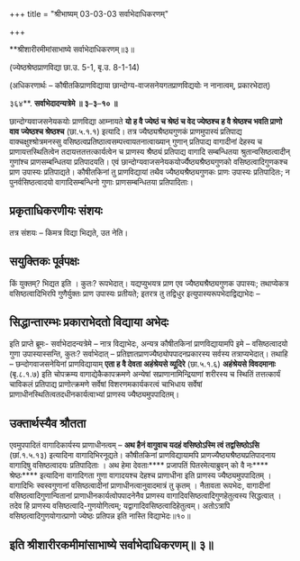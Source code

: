 +++
title = "श्रीभाष्यम् 03-03-03 सर्वाभेदाधिकरणम्"

+++


**श्रीशारीरमीमांसाभाष्ये सर्वाभेदाधिकरणम्॥३॥

(ज्येष्ठश्रेष्ठप्राणविद्या छा.उ. 5-1, बृ.उ. 8-1-14)

(अधिकरणार्थः – कौषीतकिप्राणविद्याया छान्दोग्य-वाजसनेयगतप्राणविद्ययोः न नानात्वम्, प्रकारभेदात्)

३६४**. **सर्वाभेदादन्यत्रेमे ॥ ३**–**३**–**१० ॥**

छान्दोग्यवाजसनेयकयोः प्राणविद्या आम्नायते **यो ह वै ज्येष्ठं च श्रेष्ठं च वेद ज्येष्ठश्च ह वै श्रेष्ठश्च भवति प्राणो वाव ज्येष्ठश्च श्रेष्ठश्च** (छा.५.१.१) इत्यादि। तत्र ज्यैष्ठ्यश्रैष्ठ्यगुणकं प्राणमुपास्यं प्रतिपाद्य वाक्चक्षुश्श्रोत्रमनस्सु वसिष्ठत्वप्रतिष्ठात्वसम्पत्त्वायतनात्वाख्यान् गुणान् प्रतिपाद्य वागादीनां देहस्य च प्राणायत्तस्थितित्वेन तदायत्ततत्तत्कार्यत्वेन च प्राणस्य श्रैष्ठ्यं प्रतिपाद्य वागादि सम्बन्धितया श्रुतान्वसिष्ठत्वादीन् गुणांश्च प्राणसम्बन्धितया प्रतिपादयति। एवं छान्दोग्यवाजसनेयकयोर्ज्यैष्ठ्यश्रैष्ठ्यगुणको वसिष्ठत्वादिगुणकश्च प्राण उपास्यः प्रतिपाद्यते। कौषीतकिनां तु प्राणविद्यायां तथैव ज्यैष्ठ्यश्रैष्ठ्यगुणकः प्राणः उपास्यः प्रतिपादितः; न पुनर्वसिष्ठत्वादयो वागादिसम्बन्धिनो गुणाः प्राणसम्बन्धितया प्रतिपादिताः।

## प्रकृताधिकरणीयः संशयः

तत्र संशयः – किमत्र विद्या भिद्यते, उत नेति।

## सयुक्तिकः पूर्वपक्षः

किं युक्तम्? भिद्यत इति । कुतः? रूपभेदात्। यद्यप्युभयत्र प्राण एव ज्यैष्ठ्यश्रैष्ठ्यगुणक उपास्यः; तथाप्येकत्र वसिष्ठत्वादिभिरपि गुणैर्युक्तः प्राण उपास्यः प्रतीयते; इतरत्र तु तद्विधुर इत्युपास्यरूपभेदाद्विद्याभेदः –

## सिद्धान्तारम्भः प्रकाराभेदतो विद्याया अभेदः

इति प्राप्ते ब्रूमः- सर्वाभेदादन्यत्रेमे – नात्र विद्याभेदः, अन्यत्र कौषीतकिनां प्राणविद्यायामपि इमे – वसिष्ठत्वादयो गुणा उपास्यास्सन्ति, कुतः? सर्वाभेदात् – प्रतिज्ञातप्राणज्यैष्ठ्योपपादनप्रकारस्य सर्वस्य तत्राप्यभेदात्। तथाहि – छन्दोगवाजसनेयिनां प्राणविद्यायाम् **एता ह वै देवता अहंश्रेयसे व्यूदिरे** (छा.५.१.६) **अहंश्रेयसे विवदमानाः** (बृ.८.१.७) इति चोपक्रम्य वागाद्येकैकापक्रमणे अन्येषां सप्राणानामिन्द्रियाणां शरीरस्य च स्थितिं तत्तत्कार्यं चाविकलं प्रतिपाद्य प्राणोत्क्रमणे सर्वेषां विशरणमकार्यकरत्वं चाभिधाय सर्वेषां प्राणाधीनस्थितित्वतदधीनकार्यत्वाभ्यां प्राणस्य ज्यैष्ठ्यमुपपादितम्।

## उक्तार्थस्यैव श्रौतता

एवमुपपादितं वागादिकार्यस्य प्राणाधीनत्वम् – **अथ हैनं वागुवाच यदहं वसिष्ठोऽस्मि त्वं तद्वसिष्ठोऽसि** (छां.१.५.१३) इत्यादिना वागादिभिरनूद्यते। कौषीतकिनां प्राणविद्यायामपि प्राणज्यैष्ठ्यश्रैष्ठ्यप्रतिपादनाय वागादिषु वसिष्ठत्वादयः प्रतिपादिताः । अथ हेमा देवताः**** प्रजापतिं पितरमेत्याब्रुवन् को वै नः**** श्रेष्ठः**** इत्यादिना वागादिगता गुणा वागादयश्च देहश्च प्राणाधीना इति प्राणस्य ज्यैष्ठ्यमुपपादितम् । वागादिभिः स्वस्वगुणानां वसिष्ठत्वादीनां प्राणाधीनत्वानुवादमात्रं तु कृतम् । नैतावता रूपभेदः, वागादीनां वसिष्ठत्वादिगुणान्वितानां प्राणाधीनकार्यत्वोपपादनेनैव प्राणस्य वागादिवसिष्ठत्वादिगुणहेतुत्वस्य सिद्धत्वात् । तदेव हि प्राणस्य वसिष्ठत्वादि-गुणयोगित्वम्; यद्वागादिवसिष्ठत्वादिहेतुत्वम्। अतोऽत्रापि वसिष्ठत्वादिगुणयोगात्प्राणो ज्येष्ठः प्रतिपन्न इति नास्ति विद्याभेदः॥१०॥

## इति श्रीशारीरकमीमांसाभाष्ये सर्वाभेदाधिकरणम्॥ ३॥


